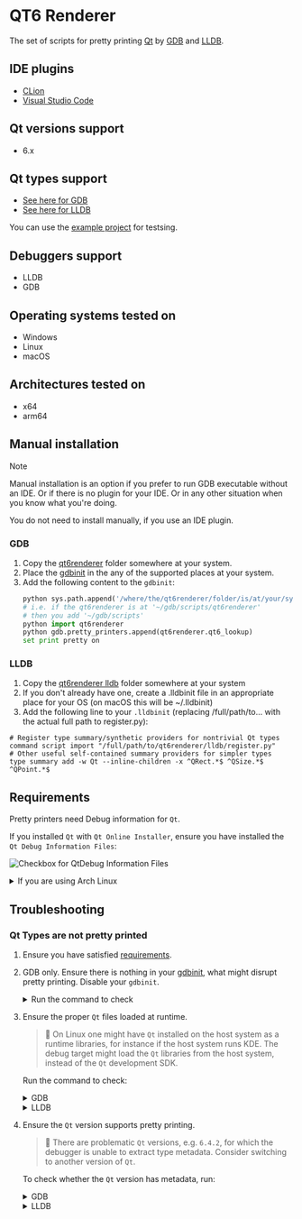 # QT6 Renderer

The set of scripts for pretty printing [Qt][qt] by [GDB][gdb] and [LLDB][lldb].

## IDE plugins
* [CLion][qt6renderer_intlj]
* [Visual Studio Code][qt6renderer_vsc]

## Qt versions support
* 6.x

## Qt types support
* [See here for GDB](./python/gdb)
* [See here for LLDB](./python/lldb)

You can use the [example project][qt6renderer_exmpl] for testsing.

## Debuggers support
* LLDB
* GDB

## Operating systems tested on
* Windows
* Linux  
* macOS  

## Architectures tested on
* x64
* arm64

## Manual installation

> [!NOTE]
> Manual installation is an option if you prefer to run GDB executable without an IDE. Or if there is no plugin for your IDE. Or in any other situation when you know what you're doing.
>
> You do not need to install manually, if you use an IDE plugin.

### GDB

1. Copy the [qt6renderer](./python/gdb/qt6renderer/) folder somewhere at your system.
2. Place the [gdbinit][gdbinit] in the any of the supported places at your system.
3. Add the following content to the `gdbinit`:
   ```python
   python sys.path.append('/where/the/qt6renderer/folder/is/at/your/system') 
   # i.e. if the qt6renderer is at '~/gdb/scripts/qt6renderer'
   # then you add '~/gdb/scripts'
   python import qt6renderer
   python gdb.pretty_printers.append(qt6renderer.qt6_lookup)
   set print pretty on
   ```

### LLDB

1. Copy the [qt6renderer lldb](./python/lldb/) folder somewhere at your system
2. If you don't already have one, create a .lldbinit file in an appropriate place for your OS (on macOS this will be ~/.lldbinit)
3. Add the following line to your `.lldbinit` (replacing /full/path/to... with the actual full path to register.py):
```
# Register type summary/synthetic providers for nontrivial Qt types
command script import "/full/path/to/qt6renderer/lldb/register.py"
# Other useful self-contained summary providers for simpler types
type summary add -w Qt --inline-children -x ^QRect.*$ ^QSize.*$ ^QPoint.*$
```

## Requirements
Pretty printers need Debug information for `Qt`.

If you installed `Qt` with `Qt Online Installer`, ensure you have installed
the `Qt Debug Information Files`:

![Checkbox for QtDebug Information Files](images/qt_debug_information_files_checkbox.png)

<details>
<summary>If you are using Arch Linux</summary>

Then you might wish to install `qt6-base-debug` package.
You can install manually (by specifying the url), or by enabling global repo. See [wiki](https://wiki.archlinux.org/title/Debugging/Getting_traces#Installing_debug_packages).

```
pacman -U https://geo.mirror.pkgbuild.com/extra-debug/os/x86_64/qt6-base-debug-6.7.2-1-x86_64.pkg.tar.zst
```
</details>

## Troubleshooting

### Qt Types are not pretty printed

1. Ensure you have satisfied [requirements](#requirements).
2. GDB only. Ensure there is nothing in your [gdbinit][gdbinit], what might disrupt pretty printing. Disable your `gdbinit`.

   <details>
     <summary>Run the command to check</summary>

     ```
     info pretty-printer
     ```

     > :large_blue_diamond: In the case of `Visual Studio Code` [you need][vscode_exec] to call the gdb commands with the `-exec` prefix. I.e. `-exec info pretty-printer`.

     Should print something like:

     ```
     global pretty-printers:
       builtin
         mpx_bound128
       qt6_lookup
     objfile /usr/lib/libstdc++.so.6 pretty-printers:
       libstdc++-v6
     ```     

  </details>
  
3. Ensure the proper `Qt` files loaded at runtime.

   > :large_blue_diamond: On Linux one might have `Qt` installed on the host system as a runtime libraries, for instance if the host system runs KDE. The debug target might load the `Qt` libraries from the host system, instead of the `Qt` development SDK.

   Run the command to check:

   <details>
    <summary>GDB</summary>

    ```
    info sharedlibrary
    ```

    > :large_blue_diamond: In the case of `Visual Studio Code` [you need][vscode_exec] to call the gdb commands with the `-exec` prefix. I.e. `-exec info sharedlibrary`.

    Should print something like:
    
    ```
    0x00007ffff7e63940  0x00007ffff7f58b1a Yes /home/user/Qt/6.6.1/gcc_64/lib/libQt6Network.so.6
    0x00007ffff751f300  0x00007ffff7c0abe2 Yes /home/user/Qt/6.6.1/gcc_64/lib/libQt6Gui.so.6
    0x00007ffff6cb75e0  0x00007ffff70848eb Yes /home/user/Qt/6.6.1/gcc_64/lib/libQt6Core.so.6
    ```
   </details>

   <details>
    <summary>LLDB</summary>
        
    ```
    target modules list
    ````

    Should print something like:

    ```
    [  3] 0B3D90D4-3A24-26F8-2D28-E6FD902D2E1C-B1957B9C 0x00007ffff7e16000 /home/user/Qt/6.6.1/gcc_64/lib/libQt6Network.so.6 
      /home/user/Qt/6.6.1/gcc_64/lib/Qt6Network.debug
    [  4] 8D17CAB4-3968-A65B-FA7A-452CBB959B12-FE3D941E 0x00007ffff7400000 /home/user/Qt/6.6.1/gcc_64/lib/libQt6Gui.so.6 
      /home/user/Qt/6.6.1/gcc_64/lib/Qt6Gui.debug
    [  5] 70B3E481-9AFD-557A-D568-DB9065A3D74A-503165F0 0x00007ffff6c00000 /home/user/Qt/6.6.1/gcc_64/lib/libQt6Core.so.6 
      /home/user/Qt/6.6.1/gcc_64/lib/Qt6Core.debug
    ```
   </details>   
  
4. Ensure the `Qt` version supports pretty printing.   

   > :large_blue_diamond: There are problematic `Qt` versions, e.g. `6.4.2`, for which the debugger is unable to extract type metadata. Consider switching to another version of `Qt`.

   To check whether the `Qt` version has metadata, run:

   <details>
    <summary>GDB</summary>

    ```
    python print(gdb.parse_and_eval('*(&qtHookData)'))
    ```

    > :large_blue_diamond: In the case of `Visual Studio Code` [you need][vscode_exec] to call the gdb commands with the `-exec` prefix. I.e. `-exec python print(...)`.

    If degugger could read the metadata, it will print something like:
    
    ```
    {3, 7, 394754, 0, 0, 0, 22}
    ```
    
    or
    
    ```
    0x7ffff729bd00 <qtHookData>
    ```

    ![GDB could extract Qt Metadata - Visual Studio Code](images/gdb_qt_meta_available_vsc.png)

    ![GDB could extract Qt Metadata - CLion](images/gdb_qt_meta_available_jb.png)

    Otherwise:

    ```
    <data variable, no debug info>
    ```

    ![GDB could not extract Qt Metadata - CLion](images/gdb_qt_meta_unavailable_jb.png)
   </details>

   <details>
     <summary>LLDB</summary>

     ```
     script print(lldb.target.FindFirstGlobalVariable('qtHookData').GetPointeeData(2, 1))
     ```

     If degugger could read the metadata, it will print something like:
    
     ```
     02 07 06 00 00 00 00 00
     ```

     ![LLDB could extract Qt Metadata - Visual Studio Code](images/lldb_qt_meta_available_vsc.png)

     ![LLDB could extract Qt Metadata - CLion](images/lldb_qt_meta_available_jb.png)
   </details>



[qt]: https://www.qt.io/
[gdb]: https://sourceware.org/gdb/
[lldb]: https://lldb.llvm.org/
[qt6renderer_exmpl]: https://github.com/winseros/Qt6RendererExmpl
[qt6renderer_intlj]: https://github.com/winseros/Qt6RendererIntlj
[qt6renderer_vsc]: https://github.com/winseros/Qt6RendererVsc
[gdbinit]: https://man7.org/linux/man-pages/man5/gdbinit.5.html
[vscode_exec]: https://github.com/Microsoft/vscode-cpptools/issues/106